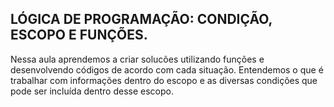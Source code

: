 ## LÓGICA DE PROGRAMAÇÃO: CONDIÇÃO, ESCOPO E FUNÇÕES.

Nessa aula aprendemos a criar solucões utilizando funções e desenvolvendo códigos de acordo com cada situação. Entendemos o que é trabalhar com informações dentro do escopo e as diversas condições que pode ser incluída dentro desse escopo.
